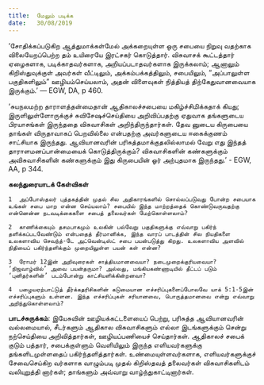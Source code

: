 ```yaml
---
title:  மேலும் படிக்க
date:   30/08/2019
---
```


‘சோதிக்கப்படுகிற ஆத்துமாக்கள்மேல் அக்கறையுள்ள ஒரு சபையை நிறுவு வதற்காக விலையேறப்பெற்ற தம் உயிரையே இரட்சகர் கொடுத்தார். விசுவாசக் கூட்டத்தார் ஏழைகளாக, படிக்காதவர்களாக, அறியப்படாதவர்களாக இருக்கலாம்; ஆனாலும் கிறிஸ்துவுக்குள் அவர்கள் வீட்டிலும், அக்கம்பக்கத்திலும், சபையிலும், “அப்பாலுள்ள பகுதிகளிலும்” ஊழியம்செய்யலாம், அதன் விளைவுகள் நித்தியத் திற்கேதுவானவையாக இருக்கும்.’ — EGW, DA, p 460.

‘சுயநலமற்ற தாராளத்தன்மைதான் ஆதிகாலச்சபையை மகிழ்ச்சிமிக்கதாக் கியது; இருளிலுள்ளோருக்குச் சுவிசேஷச்செய்தியை அறிவிப்பதற்கு ஏதுவாக தங்களுடைய பிரயாசங்கள் இருந்ததை விசுவாசிகள் அறிந்திருந்தார்கள். தேவ னுடைய கிருபையை தாங்கள் விருதாவாகப் பெறவில்லை என்பதற்கு அவர்களுடைய ஈகைக்குணம் சாட்சியாக இருந்தது. ஆவியானவரின் பரிசுத்தமாக்குதலில்லாமல் வேறு எது இந்தத் தாராளமனப்பான்மையைக் கொடுத்திருக்கும்? விசுவாசிகளின் கண்களுக்கும் அவிசுவாசிகளின் கண்களுக்கும் இது கிருபையின் ஓர் அற்புதமாக இருந்தது.’ - EGW, AA, p 344.

**கலந்துரையாடக் கேள்விகள்**

`1	அப்போஸ்தலர் புத்தகத்தின் முதல் சில அதிகாரங்களில் சொல்லப்படுவது போன்ற சபையாக உங்கள் சபை மாற என்ன செய்யலாம்? சபையில் இந்த மாற்றத்தைக் கொண்டுவருவதற்கு என்னென்ன நடவடிக்கைகளை சபைத் தலைவர்கள் மேற்கொள்ளலாம்?`

`2	காணிக்கையும் தசமபாகமும் உலகின் பல்வேறு பகுதிகளுக்கு எவ்வாறு பகிர்ந் தளிக்கப்படவேண்டும் என்பதைத் தீர்மானிக்க, இந்த வாரப் பாடத்தின் சில நியதிகளை உலகளாவிய செவந்த்-டே அட்வென்டிஸ்ட் சபை பயன்படுத்து கிறது. உலகளாவிய அளவில் நிதியைப் பகிர்ந்தளிக்கும் முறையிலுள்ள பயன் கள் என்ன?`

`3	ரோமர் 12இன் அறிவுரைகள் சாத்தியமானவையா? நடைமுறைக்குரியவையா? ‘நிஜவாழ்வில்’ அவை பயன்தருமா? அல்லது, மங்கியகண்ணாடியில் தீட்டப் படும் ‘புனிதர்களின்’ படம்போன்று காட்சியளிக்கின்றனவா?`

`4	பழையஏற்பாட்டுத் தீர்க்கதரிசிகளின் கடுமையான எச்சரிப்புகளைப்போலவே யாக் 5:1-5இன் எச்சரிப்புகளும் உள்ளன. இந்த எச்சரிப்புகள் சரியானவை, பொருத்தமானவை என்று எவ்வாறு அறிந்துகொள்ளலாம்?`

**பாடச்சுருக்கம்**: இயேசுவின் ஊழியக்கட்டளையைப் பெற்று, பரிசுத்த ஆவியானவரின் வல்லமையால், சீடர்களும் ஆதிகால விசுவாசிகளும் எல்லா இடங்களுக்கும் சென்று நற்செய்தியை அறிவித்தார்கள், ஊழியப்பணியைச் செய்தார்கள். ஆதிகாலச் சபைக் குடும் பத்தார், சபைக்குள்ளும் வெளியிலும் இருந்த எளியவர்களுக்கு தங்களிடமுள்ளதைப் பகிர்ந்தளித்தார்கள். உண்மையுள்ளவர்களாக, எளியவர்களுக்குச் சேவைசெய்கிற வர்களாக வாழும்படி முதல் கிறிஸ்தவத் தலைவர்கள் விசுவாசிகளிடம் வலியுறுத்தி னார்கள்; தாங்களும் அவ்வாறு வாழ்ந்துகாட்டினார்கள்.